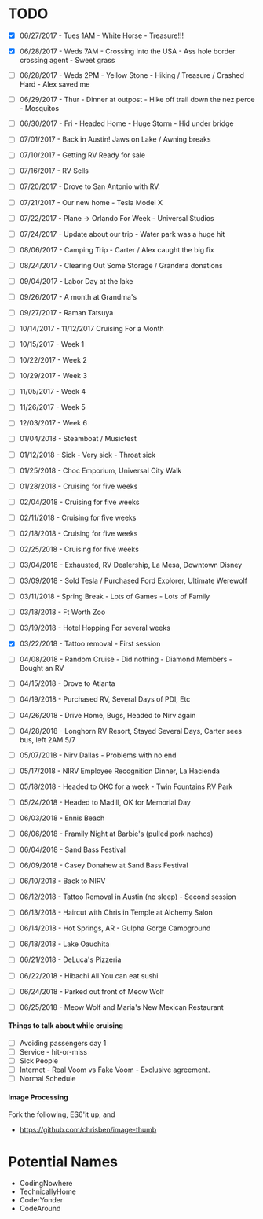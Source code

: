 # TODO

- [X] 06/27/2017 - Tues 1AM - White Horse - Treasure!!!
- [X] 06/28/2017 - Weds 7AM - Crossing Into the USA - Ass hole border crossing agent - Sweet grass
- [ ] 06/28/2017 - Weds 2PM - Yellow Stone - Hiking / Treasure / Crashed Hard - Alex saved me
- [ ] 06/29/2017 - Thur - Dinner at outpost - Hike off trail down the nez perce - Mosquitos
- [ ] 06/30/2017 - Fri - Headed Home - Huge Storm - Hid under bridge
- [ ] 07/01/2017 - Back in Austin! Jaws on Lake / Awning breaks
- [ ] 07/10/2017 - Getting RV Ready for sale
- [ ] 07/16/2017 - RV Sells
- [ ] 07/20/2017 - Drove to San Antonio with RV.
- [ ] 07/21/2017 - Our new home - Tesla Model X
- [ ] 07/22/2017 - Plane -> Orlando For Week - Universal Studios
- [ ] 07/24/2017 - Update about our trip - Water park was a huge hit
- [ ] 08/06/2017 - Camping Trip - Carter / Alex caught the big fix
- [ ] 08/24/2017 - Clearing Out Some Storage / Grandma donations
- [ ] 09/04/2017 - Labor Day at the lake
- [ ] 09/26/2017 - A month at Grandma's
- [ ] 09/27/2017 - Raman Tatsuya
- [ ] 10/14/2017 - 11/12/2017 Cruising For a Month
- [ ] 10/15/2017 - Week 1
- [ ] 10/22/2017 - Week 2
- [ ] 10/29/2017 - Week 3
- [ ] 11/05/2017 - Week 4
- [ ] 11/26/2017 - Week 5
- [ ] 12/03/2017 - Week 6
- [ ] 01/04/2018 - Steamboat / Musicfest
- [ ] 01/12/2018 - Sick - Very sick - Throat sick
- [ ] 01/25/2018 - Choc Emporium, Universal City Walk
- [ ] 01/28/2018 - Cruising for five weeks
- [ ] 02/04/2018 - Cruising for five weeks
- [ ] 02/11/2018 - Cruising for five weeks
- [ ] 02/18/2018 - Cruising for five weeks
- [ ] 02/25/2018 - Cruising for five weeks
- [ ] 03/04/2018 - Exhausted, RV Dealership, La Mesa, Downtown Disney
- [ ] 03/09/2018 - Sold Tesla / Purchased Ford Explorer, Ultimate Werewolf
- [ ] 03/11/2018 - Spring Break - Lots of Games - Lots of Family
- [ ] 03/18/2018 - Ft Worth Zoo
- [ ] 03/19/2018 - Hotel Hopping For several weeks
- [X] 03/22/2018 - Tattoo removal - First session
- [ ] 04/08/2018 - Random Cruise - Did nothing - Diamond Members - Bought an RV
- [ ] 04/15/2018 - Drove to Atlanta
- [ ] 04/19/2018 - Purchased RV, Several Days of PDI, Etc
- [ ] 04/26/2018 - Drive Home, Bugs, Headed to Nirv again
- [ ] 04/28/2018 - Longhorn RV Resort, Stayed Several Days, Carter sees bus, left 2AM 5/7
- [ ] 05/07/2018 - Nirv Dallas - Problems with no end
- [ ] 05/17/2018 - NIRV Employee Recognition Dinner, La Hacienda
- [ ] 05/18/2018 - Headed to OKC for a week - Twin Fountains RV Park
- [ ] 05/24/2018 - Headed to Madill, OK for Memorial Day
- [ ] 06/03/2018 - Ennis Beach
- [ ] 06/06/2018 - Framily Night at Barbie's (pulled pork nachos)
- [ ] 06/04/2018 - Sand Bass Festival
- [ ] 06/09/2018 - Casey Donahew at Sand Bass Festival
- [ ] 06/10/2018 - Back to NIRV
- [ ] 06/12/2018 - Tattoo Removal in Austin (no sleep) - Second session
- [ ] 06/13/2018 - Haircut with Chris in Temple at Alchemy Salon
- [ ] 06/14/2018 - Hot Springs, AR - Gulpha Gorge Campground
- [ ] 06/18/2018 - Lake Oauchita
- [ ] 06/21/2018 - DeLuca's Pizzeria
- [ ] 06/22/2018 - Hibachi All You can eat sushi
- [ ] 06/24/2018 - Parked out front of Meow Wolf
- [ ] 06/25/2018 - Meow Wolf and Maria's New Mexican Restaurant


#### Things to talk about while cruising

- [ ] Avoiding passengers day 1
- [ ] Service - hit-or-miss
- [ ] Sick People
- [ ] Internet - Real Voom vs Fake Voom - Exclusive agreement.  
- [ ] Normal Schedule

#### Image Processing

Fork the following, ES6'it up, and

- https://github.com/chrisben/image-thumb

# Potential Names

- CodingNowhere
- TechnicallyHome
- CoderYonder
- CodeAround
